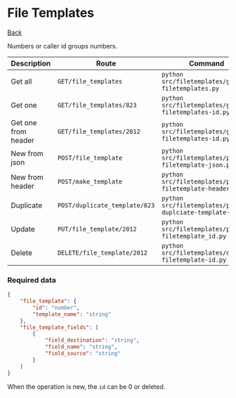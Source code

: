# File Templates
[Back](../README.MD#menu)

Numbers or caller id groups numbers.

| Description | Route | Command
|-------------|-------|---------|
|Get all |`GET/file_templates`|`python src/filetemplates/get-filetemplates.py`|
|Get one |`GET/file_templates/823`|`python src/filetemplates/get-filetemplates-id.py`|
|Get one from header|`GET/file_templates/2012`|`python src/filetemplates/get-filetemplates-id.py`| 
|New from json |`POST/file_template`|`python src/filetemplates/post-filetemplate-json.py`|  
|New from header |`POST/make_template`|`python src/filetemplates/post-filetemplate-header.py`|  
|Duplicate |`POST/duplicate_template/823`|`python src/filetemplates/post-duplciate-template-id.py`|  
|Update|`PUT/file_template/2012`|`python src/filetemplates/put-filetemplate_id.py`|
|Delete | `DELETE/file_template/2012` | `python src/filetemplates/delete-filetemplate-id.py` |

### Required data
```json
{
    "file_template": {
        "id": "number",
        "template_name": "string"
    },
    "file_template_fields": [
        {
            "field_destination": "string",
            "field_name": "string",
            "field_source": "string"
        }
    ]
}
```
When the operation is new, the `id` can be 0 or deleted.


